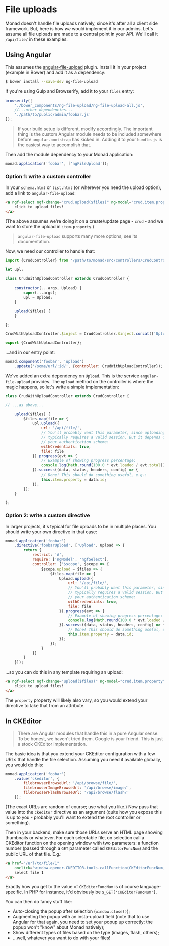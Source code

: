 # File uploads
Monad doesn't handle file uploads natively, since it's after all a client side
framework. But, here is how _we_ would implement it in our admins. Let's assume
all file uploads are made to a central point in your API. We'll call it
`/api/file/` in these examples.

## Using Angular
This assumes the [angular-file-upload](https://github.com/danialfarid/angular-file-upload)
plugin. Install it in your project (example in Bower) and add it as a
dependency:

```bash
$ bower install --save-dev ng-file-upload
```

If you're using Gulp and Browserify, add it to your `files` entry:
```javascript
browserify([
    './bower_components/ng-file-upload/ng-file-upload-all.js',
    //...other dependencies...
    './path/to/public/admin/foobar.js'
]);
```
> If your build setup is different, modify accordingly. The important thing is
> the custom Angular module needs to be included somewhere before
> `angular.bootstrap` has kicked in. Adding it to your `bundle.js` is the
> easiest way to accomplish that.

Then add the module dependency to your Monad application:
```javascript
monad.application('foobar', ['ngFileUpload']);
```

### Option 1: write a custom controller
In your `schema.html` or `list.html` (or wherever you need the upload option),
add a link to `angular-file-upload`:

```html
<a ngf-select ngf-change="crud.upload($files)" ng-model="crud.item.property" href>
    click to upload files!
</a>
```

(The above assumes we're doing it on a create/update page - `crud` - and we want
to store the upload in `item.property`.)

> `angular-file-upload` supports many more options; see its documentation.

Now, we need our controller to handle that:

```javascript
import {CrudController} from '/path/to/monad/src/controllers/CrudController';

let upl;

class CrudWithUploadController extends CrudController {
    
    constructor(...args, Upload) {
        super(...args);
        upl = Upload;
    }

    upload($files) {
    }

};

CrudWithUploadController.$inject = CrudController.$inject.concat(['Upload']);

export {CrudWithUploadController};
```

...and in our entry point:

```javascript
monad.component('foobar', 'upload')
    .update('/some/url/:id/', {controller: CrudWithUploadController});
```

We've added an extra dependency on `Upload`. This is the service
`angular-file-upload` provides. The `upload` method on the controller is where
the magic happens, so let's write a simple implementation:

```javascript
class CrudWithUploadController extends CrudController {

// ...as above...

    upload($files) {
        $files.map(file => {
            upl.upload({
                url: '/api/file/',
                // You'll probably want this parameter, since uploading
                // typically requires a valid session. But it depends on
                // your authentication scheme:
                withCredentials: true,
                file: file
            }).progress(evt => {
                // Example of showing progress percentage:
                console.log(Math.round(100.0 * evt.loaded / evt.total));
            }).success((data, status, headers, config) => {
                // Done! This should do something useful, e.g.:
                this.item.property = data.id;
            });
        });
    }

};
```

### Option 2: write a custom directive
In larger projects, it's typical for file uploads to be in multiple places. You
should write your own directive in that case:

```javascript
monad.application('foobar')
    .directive('foobarUpload', ['Upload', Upload => {
        return {
            restrict: 'A',
            require: ['ngModel', 'ngfSelect'],
            controller: ['$scope', $scope => {
                $scope.upload = $files => {
                    $files.map(file => {
                        Upload.upload({
                            url: '/api/file/',
                            // You'll probably want this parameter, since uploading
                            // typically requires a valid session. But it depends on
                            // your authentication scheme:
                            withCredentials: true,
                            file: file
                        }).progress(evt => {
                            // Example of showing progress percentage:
                            console.log(Math.round(100.0 * evt.loaded / evt.total));
                        }).success((data, status, headers, config) => {
                            // Done! This should do something useful, e.g.:
                            this.item.property = data.id;
                        });
                    });
                }
            }]
        }
    }]);
```

...so you can do this in any template requiring an upload:

```html
<a ngf-select ngf-change="upload($files)" ng-model="crud.item.property" foobar-upload href>
    click to upload files!
</a>
```

The `property` property will likely also vary, so you would extend your
directive to take that from an attribute.

## In CKEditor
> There are Angular modules that handle this in a pure Angular sense. To be
> honest, we haven't tried them. Google is your friend. This is just a stock
> CKEditor implementation.

The basic idea is that you extend your CKEditor configuration with a few URLs
that handle the file selection. Assuming you need it available globally, you
would do this:

```javascript
monad.application('foobar')
    .value('ckeditor', {
        filebrowserBrowseUrl: '/api/browse/file/',
        filebrowserImageBrowseUrl: '/api/browse/image/',
        filebrwoserFlashBrowseUrl: '/api/browse/flash/'
    });
```

(The exact URLs are random of course; use what you like.) Now pass that value
into the `ckeditor` directive as an argument (quite how you expose this is up to
you - probably you'll want to extend the root controller or something).

Then in your backend, make sure those URLs serve an HTML page showing thumbnails
or whatever. For each selectable file, on selection call a CKEditor function on
the opening window with two parameters: a function number (passed through a
`GET` parameter called `CKEditorFuncNum`) and the public URL of that file. E.g.:

```html
<a href="/url/to/file/1"
    onclick="window.opener.CKEDITOR.tools.callFunction(CKEditorFuncNum, '/url/to/file/1')">
    select file 1
</a>
```

Exactly how you get to the value of `CKEditorFuncNum` is of course
language-specific. In PHP for instance, it'd obviously be
`$_GET['CKEditorFuncNum']`.

You can then do fancy stuff like:
- Auto-closing the popup after selection (`window.close()`);
- Augmenting the popup with an insta-upload field (note that to use Angular for
  that again, you need to set your popup up correctly; the popup won't "know"
  about Monad natively);
- Show different types of files based on the type (images, flash, others);
- ...well, whatever you want to do with your files!

